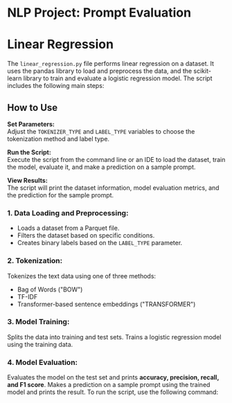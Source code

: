 # NLP Project: Prompt Evaluation


# Linear Regression
The `linear_regression.py` file performs linear regression on a dataset. It uses the pandas library to load and preprocess the data, and the scikit-learn library to train and evaluate a logistic regression model. The script includes the following main steps:  

## How to Use
**Set Parameters:**  
Adjust the `TOKENIZER_TYPE` and `LABEL_TYPE` variables to choose the tokenization method and label type.

**Run the Script:**  
Execute the script from the command line or an IDE to load the dataset, train the model, evaluate it, and make a prediction on a sample prompt.

**View Results:**  
The script will print the dataset information, model evaluation metrics, and the prediction for the sample prompt.


### 1. Data Loading and Preprocessing:
- Loads a dataset from a Parquet file.
- Filters the dataset based on specific conditions. 
- Creates binary labels based on the `LABEL_TYPE` parameter.

### 2. Tokenization:  
Tokenizes the text data using one of three methods:
- Bag of Words ("BOW")
- TF-IDF
- Transformer-based sentence embeddings ("TRANSFORMER")

### 3. Model Training:  
Splits the data into training and test sets.
Trains a logistic regression model using the training data.

### 4. Model Evaluation: 
Evaluates the model on the test set and prints **accuracy, precision, recall, and F1 score**.
Makes a prediction on a sample prompt using the trained model and prints the result.
To run the script, use the following command: